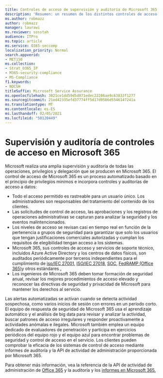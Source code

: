 ```yaml
---
title: Controles de acceso de supervisión y auditoría de Microsoft 365
description: 'Resumen: un resumen de los distintos controles de acceso de supervisión y auditoría disponibles en Microsoft 365.'
ms.author: robmazz
author: robmazz
manager: laurawi
ms.reviewer: sosstah
audience: ITPro
ms.topic: article
ms.service: O365-seccomp
localization_priority: Normal
search.appverid:
- MET150
ms.collection:
- Strat_O365_IP
- M365-security-compliance
- MS-Compliance
f1.keywords:
- NOCSH
titleSuffix: Microsoft Service Assurance
ms.openlocfilehash: 3021ce1dd59d5d071edec22286ae9c63833f1277
ms.sourcegitcommit: 21ed42335efd37774ff5d17d9586d5546147241a
ms.translationtype: MT
ms.contentlocale: es-ES
ms.lasthandoff: 02/05/2021
ms.locfileid: "50120449"
---
```

# <a name="monitoring-and-auditing-access-controls-in-microsoft-365"></a>Supervisión y auditoría de controles de acceso en Microsoft 365

Microsoft realiza una amplia supervisión y auditoría de todas las operaciones, privilegios y delegación que se producen en Microsoft 365. El control de acceso de Microsoft 365 es un proceso automatizado basado en el principio de privilegios mínimos e incorpora controles y auditorías de acceso a datos:

- Todo el acceso permitido es rastreable para un usuario único. Los administradores son responsables del tratamiento del contenido de los clientes.
- Las solicitudes de control de acceso, las aprobaciones y los registros de operaciones administrativas se capturan para analizar la seguridad y los eventos malintencionados.
- Los niveles de acceso se revisan casi en tiempo real en función de la pertenencia a grupos de seguridad para garantizar que solo los usuarios que tengan justificaciones comerciales autorizadas y cumplan los requisitos de elegibilidad tengan acceso a los sistemas.
- Microsoft 365, sus controles de acceso y servicios de soporte técnico, incluidos Azure Active Directory y los centros de datos físicos, son auditados periódicamente por terceros independientes para el cumplimiento de [iso/IEC 27001](https://www.microsoft.com/TrustCenter/Compliance/iso-iec-27001), [ISO/IEC 27018](https://www.microsoft.com/TrustCenter/Compliance/iso-iec-27018), [SOC](https://www.microsoft.com/TrustCenter/Compliance/SOC), [FedRAMP (Office 365)](https://www.microsoft.com/TrustCenter/Compliance/FedRAMP)y otros estándares [.](https://www.microsoft.com/TrustCenter/Compliance?service=Office#Icons)
- Los ingenieros de Microsoft 365 deben tomar formación de seguridad anual, revisar los mejores procedimientos de acceso elevado y reconocer las directivas de seguridad y privacidad de Microsoft para mantener los derechos al servicio.

Las alertas automatizadas se activan cuando se detecta actividad sospechosa, como varios inicios de sesión con errores en un período corto. El equipo de respuesta de seguridad de Microsoft 365 usa el aprendizaje automático y el análisis de big data para revisar y analizar la actividad, buscar patrones de acceso irregulares y responder proactivamente a actividades anómalas e ilegales. Microsoft también emplea un equipo dedicado de evaluadores de penetración y participa en ejercicios periódicos del equipo rojo y el equipo azul para encontrar problemas de seguridad y control de acceso en el servicio. Los clientes pueden comprobar la eficacia de los sistemas de control de acceso mediante informes de auditoría y la API de actividad de administración proporcionada por Microsoft 365.

Para obtener más información, vea la referencia de la API de actividad de administración de [Office 365](/office/office-365-management-api/office-365-management-activity-api-reference) y la auditoría y los [informes en Microsoft 365.](assurance-auditing-and-reporting-overview.md)
